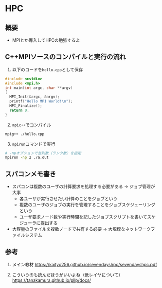 # HPC
## 概要
- MPIとか導入してHPCの勉強するよ

## C++MPIソースのコンパイルと実行の流れ
1. 以下のコードを`hello.cpp`として保存
```c++
#include <cstdio>
#include <mpi.h>
int main(int argc, char **argv)
{
  MPI_Init(&argc, &argv);
  printf("Hello MPI World!\n");
  MPI_Finalize();
  return 0;
}
```

2. `mpic++`でコンパイル
```bash
mpig++ ./hello.cpp
```

3. `mpirun`コマンドで実行
```bash
# -npオプションで並列数（ランク数）を指定
mpirun -np 2 ./a.out
```
## スパコンメモ書き
- スパコンは複数のユーザの計算要求を処理する必要がある → ジョブ管理が大事
	- 各ユーザが実行させたい計算のことをジョブという
	- 複数のユーザのジョブの実行を管理することをジョブスケジューリングという
	- ユーザ要求ノード数や実行時間を記したジョブスクリプトを書いてスケジューラに提出する
- 大容量のファイルを複数ノードで共有する必要 → 大規模なネットワークファイルシステム
	

## 参考
1. メイン教材
https://kaityo256.github.io/sevendayshpc/sevendayshpc.pdf

2. こういうのも読んだほうがいいよね（低レイヤについて）
https://tanakamura.github.io/pllp/docs/
